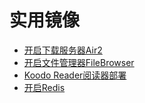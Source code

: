 # 实用镜像
- [开启下载服务器Air2](./开启下载服务器Air2.md)
- [开启文件管理器FileBrowser](./开启文件管理器FileBrowser.md)
- [Koodo Reader阅读器部署](./KoodoReader阅读器部署.md)
- [开启Redis](./开启Redis.md)
